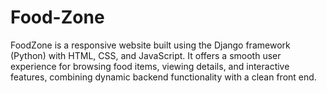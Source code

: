 # Food-Zone
FoodZone is a responsive website built using the Django framework (Python) with HTML, CSS, and JavaScript. It offers a smooth user experience for browsing food items, viewing details, and interactive features, combining dynamic backend functionality with a clean front end.

